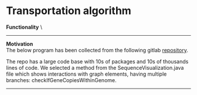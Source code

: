 # Transportation algorithm
**Functionality** \

****


**Motivation** \
The below program has been collected from the following gitlab [repository](https://git.wur.nl/bioinformatics/pantools/-/tree/pantools_v4?ref_type=heads).

The repo has a large code base with 10s of packages and 10s of thousands lines of code. We selected a method from the SequenceVisualization.java file which shows interactions with graph elements, having multiple branches: checkIfGeneCopiesWithinGenome.



****
